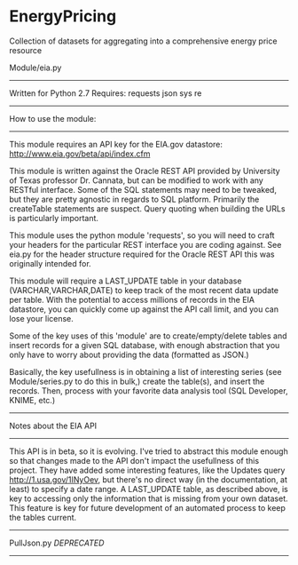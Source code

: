 # EnergyPricing
Collection of datasets for aggregating into a comprehensive energy price resource

Module/eia.py
*******************************
Written for Python 2.7
Requires:
  requests
  json
  sys
  re
*******************************
How to use the module:
*******************************
This module requires an API key for the EIA.gov datastore: http://www.eia.gov/beta/api/index.cfm

This module is written against the Oracle REST API provided by University of Texas professor Dr. Cannata, but can be modified to work with any RESTful interface. Some of the SQL statements may need to be tweaked, but they are pretty agnostic in regards to SQL platform. Primarily the createTable statements are suspect. Query quoting when building the URLs is particularly important.

This module uses the python module 'requests', so you will need to craft your headers for the particular REST interface you are coding against. See eia.py for the header structure required for the Oracle REST API this was originally intended for.

This module will require a LAST_UPDATE table in your database (VARCHAR,VARCHAR,DATE) to keep track of the most recent data update per table. With the potential to access millions of records in the EIA datastore, you can quickly come up against the API call limit, and you can lose your license.

Some of the key uses of this 'module' are to create/empty/delete tables and insert records for a given SQL database, with enough abstraction that you only have to worry about providing the data (formatted as JSON.)

Basically, the key usefullness is in obtaining a list of interesting series (see Module/series.py to do this in bulk,) create the table(s), and insert the records. Then, process with your favorite data analysis tool (SQL Developer, KNIME, etc.)

*******************************
Notes about the EIA API
*******************************
This API is in beta, so it is evolving. I've tried to abstract this module enough so that changes made to the API don't impact the usefullness of this project. They have added some interesting features, like the Updates query http://1.usa.gov/1INyOev, but there's no direct way (in the documentation, at least) to specify a date range. A LAST_UPDATE table, as described above, is key to accessing only the information that is missing from your own dataset. This feature is key for future development of an automated process to keep the tables current. 

*******************************
PullJson.py *DEPRECATED*
*******************************


